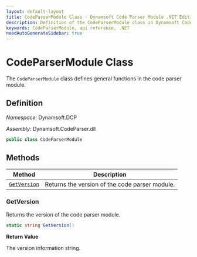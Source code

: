 ```yaml
---
layout: default-layout
title: CodeParserModule Class - Dynamsoft Code Parser Module .NET Edition API Reference
description: Definition of the CodeParserModule class in Dynamsoft Code Parser Module .NET Edition.
keywords: CodeParserModule, api reference, .NET
needAutoGenerateSidebar: true
---
```


# CodeParserModule Class

The `CodeParserModule` class defines general functions in the code parser module.

## Definition

*Namespace:* Dynamsoft.DCP

*Assembly:* Dynamsoft.CodeParser.dll


```csharp
public class CodeParserModule
```

## Methods

  | Method               | Description |
  |----------------------|-------------|
  | [`GetVersion`](#getversion) | Returns the version of the code parser module.|


### GetVersion

Returns the version of the code parser module.

```csharp
static string GetVersion()
```

**Return Value**

The version information string.


